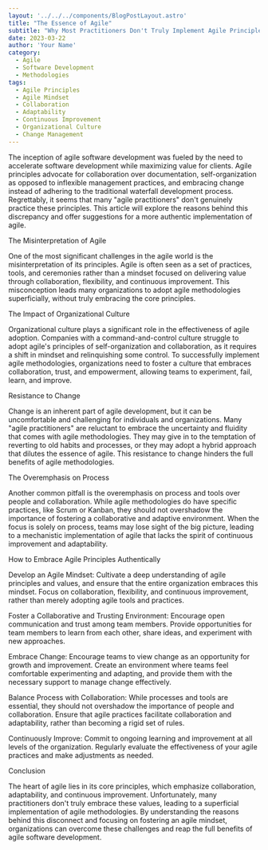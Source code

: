 ```yaml
---
layout: '../../../components/BlogPostLayout.astro'
title: "The Essence of Agile"
subtitle: "Why Most Practitioners Don't Truly Implement Agile Principles"
date: 2023-03-22
author: 'Your Name'
category:
  - Agile
  - Software Development
  - Methodologies
tags:
  - Agile Principles
  - Agile Mindset
  - Collaboration
  - Adaptability
  - Continuous Improvement
  - Organizational Culture
  - Change Management
---
```


The inception of agile software development was fueled by the need to accelerate software development while maximizing value for clients. Agile principles advocate for collaboration over documentation, self-organization as opposed to inflexible management practices, and embracing change instead of adhering to the traditional waterfall development process. Regrettably, it seems that many "agile practitioners" don't genuinely practice these principles. This article will explore the reasons behind this discrepancy and offer suggestions for a more authentic implementation of agile.

The Misinterpretation of Agile

One of the most significant challenges in the agile world is the misinterpretation of its principles. Agile is often seen as a set of practices, tools, and ceremonies rather than a mindset focused on delivering value through collaboration, flexibility, and continuous improvement. This misconception leads many organizations to adopt agile methodologies superficially, without truly embracing the core principles.

The Impact of Organizational Culture

Organizational culture plays a significant role in the effectiveness of agile adoption. Companies with a command-and-control culture struggle to adopt agile's principles of self-organization and collaboration, as it requires a shift in mindset and relinquishing some control. To successfully implement agile methodologies, organizations need to foster a culture that embraces collaboration, trust, and empowerment, allowing teams to experiment, fail, learn, and improve.

Resistance to Change

Change is an inherent part of agile development, but it can be uncomfortable and challenging for individuals and organizations. Many "agile practitioners" are reluctant to embrace the uncertainty and fluidity that comes with agile methodologies. They may give in to the temptation of reverting to old habits and processes, or they may adopt a hybrid approach that dilutes the essence of agile. This resistance to change hinders the full benefits of agile methodologies.

The Overemphasis on Process

Another common pitfall is the overemphasis on process and tools over people and collaboration. While agile methodologies do have specific practices, like Scrum or Kanban, they should not overshadow the importance of fostering a collaborative and adaptive environment. When the focus is solely on process, teams may lose sight of the big picture, leading to a mechanistic implementation of agile that lacks the spirit of continuous improvement and adaptability.

How to Embrace Agile Principles Authentically

Develop an Agile Mindset: Cultivate a deep understanding of agile principles and values, and ensure that the entire organization embraces this mindset. Focus on collaboration, flexibility, and continuous improvement, rather than merely adopting agile tools and practices.

Foster a Collaborative and Trusting Environment: Encourage open communication and trust among team members. Provide opportunities for team members to learn from each other, share ideas, and experiment with new approaches.

Embrace Change: Encourage teams to view change as an opportunity for growth and improvement. Create an environment where teams feel comfortable experimenting and adapting, and provide them with the necessary support to manage change effectively.

Balance Process with Collaboration: While processes and tools are essential, they should not overshadow the importance of people and collaboration. Ensure that agile practices facilitate collaboration and adaptability, rather than becoming a rigid set of rules.

Continuously Improve: Commit to ongoing learning and improvement at all levels of the organization. Regularly evaluate the effectiveness of your agile practices and make adjustments as needed.

Conclusion

The heart of agile lies in its core principles, which emphasize collaboration, adaptability, and continuous improvement. Unfortunately, many practitioners don't truly embrace these values, leading to a superficial implementation of agile methodologies. By understanding the reasons behind this disconnect and focusing on fostering an agile mindset, organizations can overcome these challenges and reap the full benefits of agile software development.
